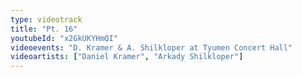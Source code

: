 ```yaml
---
type: videotrack
title: "Pt. 16"
youtubeId: "x2GkUKYHmQI"
videoevents: "D. Kramer & A. Shilkloper at Tyumen Concert Hall"
videoartists: ["Daniel Kramer", "Arkady Shilkloper"]
---
```

